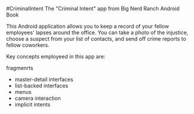#CriminalIntent
The "Criminal Intent" app from Big Nerd Ranch Android Book

This Android application allows you to keep a record of your fellow employees' lapses around the office. You can take a photo of the injustice, choose a suspect from your list of contacts, and send off crime reports to fellow coworkers.

Key concepts employeed in this app are:

fragmenrts
- master-detail interfaces
- list-backed interfaces
- menus
- camera interaction
- implicit intents
